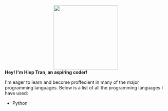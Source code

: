 
<div id="header" align="center">
  <img src="https://media.giphy.com/media/fwbZnTftCXVocKzfxR/giphy.gif" width="200"/>
</div>
<b> Hey! I'm Hiep Tran, an aspiring coder! </b>

I'm eager to learn and become proffecient in many of the major programming languages.
Below is a list of all the programming languages I have used:
- Python

